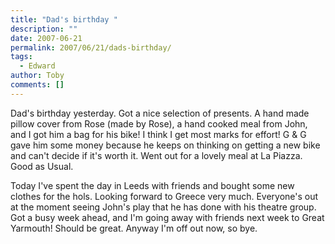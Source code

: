 ```yaml
---
title: "Dad's birthday "
description: ""
date: 2007-06-21
permalink: 2007/06/21/dads-birthday/
tags:
  - Edward
author: Toby
comments: []
---
```


Dad\'s birthday yesterday. Got a nice selection of presents. A hand made
pillow cover from Rose (made by Rose), a hand cooked meal from John, and
I got him a bag for his bike! I think I get most marks for effort! G
&#038; G gave him some money because he keeps on thinking on getting a
new bike and can\'t decide if it\'s worth it. Went out for a lovely meal
at La Piazza. Good as Usual.

Today I\'ve spent the day in Leeds with friends and bought some new
clothes for the hols. Looking forward to Greece very much. Everyone\'s
out at the moment seeing John\'s play that he has done with his theatre
group. Got a busy week ahead, and I\'m going away with friends next week
to Great Yarmouth! Should be great. Anyway I\'m off out now, so bye.

